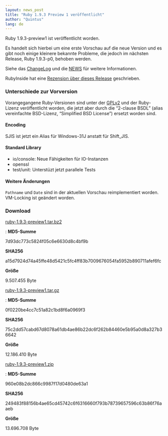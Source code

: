```yaml
---
layout: news_post
title: "Ruby 1.9.3 Preview 1 veröffentlicht"
author: "Quintus"
lang: de
---
```


Ruby 1.9.3-preview1 ist veröffentlicht worden.

Es handelt sich hierbei um eine erste Vorschau auf die neue Version und
es gibt noch einige kleinere bekannte Probleme, die jedoch im nächsten
Release, Ruby 1.9.3-p0, behoben werden.

Siehe das [ChangeLog][1] und die [NEWS][2] für weitere Informationen.

RubyInside hat eine [Rezension über dieses Release][3] geschrieben.

### Unterschiede zur Vorversion

Vorangegangene Ruby-Versionen sind unter der [GPLv2][4] und der
Ruby-Lizenz veröffentlicht worden, die jetzt aber durch die “2-clause
BSDL” (alias vereinfachte BSD-Lizenz, “Simplified BSD License”) ersetzt
worden sind.

#### Encoding

SJIS ist jetzt ein Alias für Windows-31J anstatt für Shift\_JIS.

#### Standard Library

* io/console: Neue Fähigkeiten für IO-Instanzen
* openssl
* test/unit: Unterstüzt jetzt parallele Tests

#### Weitere Änderungen

`Pathname` und `Date` sind in der aktuellen Vorschau reimplementiert
worden. VM-Locking ist geändert worden.

### Download

[ruby-1.9.3-preview1.tar.bz2][5]

: **MD5-Summe**

  7d93dc773c5824f05c6e6630d8c4bf9b

  **SHA256**

  a15d7924d74a45ffe48d5421c5fc4ff83b7009676054fa5952b890711afef6fc

  **Größe**

  9\.507.455 Byte

[ruby-1.9.3-preview1.tar.gz][6]

: **MD5-Summe**

  0f0220be4cc7c51a82c1bd8f6a0969f3

  **SHA256**

  75c2dd57cabd67d8078a61db4ae86b22dc6f262b84460e5b95a0d8a327b36642

  **Größe**

  12\.186.410 Byte

[ruby-1.9.3-preview1.zip][7]

: **MD5-Summe**

  960e08b2dc866c9987f17d0480de63a1

  **SHA256**

  249483f88156b4ae65cd45742c6f6316660f793b78739657596c63b86f76aaeb

  **Größe**

  13\.696.708 Byte



[1]: http://svn.ruby-lang.org/repos/ruby/tags/v1_9_3_preview1/ChangeLog
[2]: http://svn.ruby-lang.org/repos/ruby/tags/v1_9_3_preview1/NEWS
[3]: http://www.rubyinside.com/ruby-1-9-3-preview-1-released-5229.html
[4]: http://www.gnu.org/licenses/old-licenses/gpl-2.0.html
[5]: ftp://ftp.ruby-lang.org/pub/ruby/1.9/ruby-1.9.3-preview1.tar.bz2
[6]: ftp://ftp.ruby-lang.org/pub/ruby/1.9/ruby-1.9.3-preview1.tar.gz
[7]: ftp://ftp.ruby-lang.org/pub/ruby/1.9/ruby-1.9.3-preview1.zip
